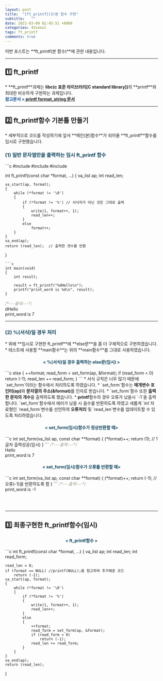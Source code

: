 ```yaml
---
layout: post
title:  "[ft_printf](3)본 함수 구현"
subtitle:   ""
date: 2021-03-09 02:45:51 +0900
categories: 42seoul
tags: ft_printf
comments: true 
---
```


이번 포스트는 **ft_printf(본 함수)**에 관한 내용입니다.

* * *
<h2>1️⃣ ft_printf</h2>
* **ft_printf**과제는 <b>libc(c 표준 라이브러리[C standard library])</b>의 **printf**와 최대한 비슷하게 구현하는 과제입니다.<br />
<b><span style="color:#084B8A;">참고문서 &gt;</span><a href="https://en.wikipedia.org/wiki/Printf_format_string" target="blank"> printf format_string 문서</a></b>

* * *
<h2>2️⃣ ft_printf함수 기본틀 만들기</h2>
* 세부적으로 코드를 작성하기에 앞서 **메인(본)함수**가 되어줄 **ft_printf**함수를 임시로 구현했습니다.
<h3 style="color:#0e435c;">(1) 일반 문자열만을 출력하는 임시 ft_printf 함수 </h3>
```c
#include <stdarg.h>
#include <unistd.h>
#include <stdio.h>

int     ft_printf(const char *format, ...)
{
    va_list ap;
    int     read_len;

    va_start(ap, format);
    {
        while (*format != '\0')
        {
            if (*format != '%') // 서식자가 아닌 것은 그대로 출력
            {
                write(1, format++, 1); 
                read_len++;
            }
            else
                format++;
        }
    }
    va_end(ap);
    return (read_len);  // 출력한 갯수를 반환
}
```
```c
int main(void)
{
    int result;

    result = ft_printf("%dHello\n");
    printf("print_word is %d\n", result);
}
```
<kkr>
<span style="color: #999988; font-style: italic;">/*---출력---*/</span><br />
dHello<br />
print_word is 7
</kkr>

* * *
<h3 style="color:#0e435c;">(2) &#37;(서식)일 경우 처리 </h3>
* 위에 **임시로 구현한 ft_printf**에 **else문**을 좀 더 구체적으로 구현하겠습니다.
* 테스트에 사용할 **main함수**는 위의 **main함수**를 그대로 사용하였습니다.
<h4 align="middle" style="color:#0e435c;">&lt; &#37;(서식)일 경우 출력하는 else문(임시) &gt;</h4>
```c
else
{
    ++format;
    read_form = set_form(ap, &format);
    if (read_form < 0)
        return (-1);
    read_len += read_form;
}
```
* 서식 규칙은 너무 많기 때문에 `set_form`이라는 함수에서 처리하도록 하였습니다.
* `set_form`함수는 <b>매개변수 포인터(ap)</b>와 <b>문자열의 주소(&format)</b>를 인자로 받습니다.
* `set_form`함수 또한 <b>출력한 문자의 개수</b>를 출력하도록 했습니다.
* <b>printf</b>함수의 경우 오류가 났을시 `-1`을 출력합니다. `set_form`함수에서 에러가 났을 시 음수를 반환하도록 하였고 새롭게 `int`자료형인 `read_form`변수를 선언하여 <b>오류처리</b> 및 `read_len`변수를 업데이트할 수 있도록 처리하였습니다.
<h4 align="middle" style="color:#0e435c;">&lt; set_form(임시)함수가 정상반환할 때&gt;</h4>
```c
int set_form(va_list ap, const char **format)
{
    (*format)++;
    return (1);  // 1글자 출력성공(임시)
}
```
<kkr>
<span style="color: #999988; font-style: italic;">/*---출력---*/</span><br />
Hello<br />
print_word is 7
</kkr>
<h4 align="middle" style="color:#0e435c;">&lt; set_form(임시)함수가 오류를 반환할 때&gt;</h4>
```c
int set_form(va_list ap, const char **format)
{
    (*format)++;
    return (-1);  //오류(-1)을 반환하도록 함
}
```
<kkr>
<span style="color: #999988; font-style: italic;">/*---출력---*/</span><br />
print_word is -1
</kkr>

<br /><br />

* * *
<h2>3️⃣ 최종구현한 ft_printf함수(임시)</h2>
<h4 align="middle" style="color:#0e435c;">&lt; ft_printf함수 &gt;</h4>
```c
int     ft_printf(const char *format, ...)
{
    va_list ap;
    int     read_len;
    int     read_form;

    read_len = 0;
    if (format == NULL) //printf(NULL);을 참고하여 추가해준 코드
        return (-1);
    va_start(ap, format);
    {
        while (*format != '\0')
        {
            if (*format != '%')
            {
                write(1, format++, 1);
                read_len++;
            }
            else
            {
                ++format;
                read_form = set_form(ap, &format);
                if (read_form < 0)
                    return (-1);
                read_len += read_form;
            }
        }
    }
    va_end(ap);
    return (read_len);
}
```